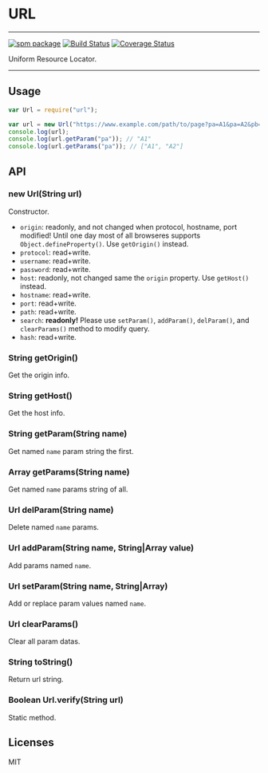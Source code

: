 # URL

---

[![spm package](http://spmjs.io/badge/url)](http://spmjs.io/package/url)
[![Build Status](https://travis-ci.org/hotoo/url.png)](https://travis-ci.org/hotoo/url)
[![Coverage Status](https://coveralls.io/repos/hotoo/url/badge.png?branch=master)](https://coveralls.io/r/hotoo/url)

Uniform Resource Locator.

---

## Usage

```js
var Url = require("url");

var url = new Url("https://www.example.com/path/to/page?pa=A1&pa=A2&pb=B#hash");
console.log(url);
console.log(url.getParam("pa")); // "A1"
console.log(url.getParams("pa")); // ["A1", "A2"]
```

## API

### new Url(String url)

Constructor.

* `origin`: readonly, and not changed when protocol, hostname, port modified!
  Until one day most of all browseres supports `Object.defineProperty()`.
  Use `getOrigin()` instead.
* `protocol`: read+write.
* `username`: read+write.
* `password`: read+write.
* `host`: readonly, not changed same the `origin` property. Use `getHost()`
  instead.
* `hostname`: read+write.
* `port`: read+write.
* `path`: read+write.
* `search`: **readonly!** Please use `setParam()`, `addParam()`, `delParam()`,
  and `clearParams()` method to modify query.
* `hash`: read+write.

### String getOrigin()

Get the origin info.

### String getHost()

Get the host info.

### String getParam(String name)

Get named `name` param string the first.

### Array getParams(String name)

Get named `name` params string of all.

### Url delParam(String name)

Delete named `name` params.

### Url addParam(String name, String|Array value)

Add params named `name`.

### Url setParam(String name, String|Array)

Add or replace param values named `name`.

### Url clearParams()

Clear all param datas.

### String toString()

Return url string.

### Boolean Url.verify(String url)

Static method.


## Licenses

MIT
